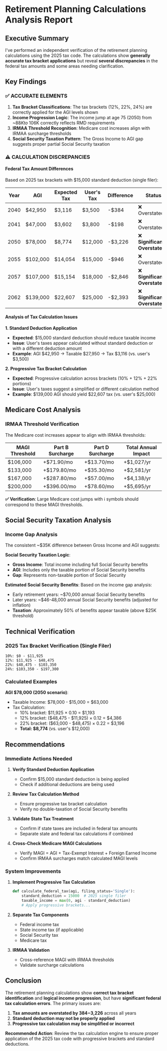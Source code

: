 # Retirement Planning Calculations Analysis Report

## Executive Summary

I've performed an independent verification of the retirement planning calculations using the 2025 tax code. The calculations show **generally accurate tax bracket applications** but reveal **several discrepancies** in the federal tax amounts and some areas needing clarification.

## Key Findings

### ✅ **ACCURATE ELEMENTS**

1. **Tax Bracket Classifications**: The tax brackets (12%, 22%, 24%) are correctly applied for the AGI levels shown
2. **Income Progression Logic**: The income jump at age 75 (2050) from ~$88K to ~$106K correctly reflects RMD requirements
3. **IRMAA Threshold Recognition**: Medicare cost increases align with IRMAA surcharge thresholds
4. **Social Security Taxation Pattern**: The Gross Income to AGI gap suggests proper partial Social Security taxation

### ⚠️ **CALCULATION DISCREPANCIES**

#### Federal Tax Amount Differences
Based on 2025 tax brackets with $15,000 standard deduction (single filer):

| Year | AGI | Expected Tax | User's Tax | Difference | Status |
|------|-----|-------------|------------|------------|---------|
| 2040 | $42,950 | $3,116 | $3,500 | -$384 | ❌ Overstated |
| 2041 | $47,000 | $3,602 | $3,800 | -$198 | ❌ Overstated |
| 2050 | $78,000 | $8,774 | $12,000 | -$3,226 | ❌ **Significantly Overstated** |
| 2055 | $102,000 | $14,054 | $15,000 | -$946 | ❌ Overstated |
| 2057 | $107,000 | $15,154 | $18,000 | -$2,846 | ❌ **Significantly Overstated** |
| 2062 | $139,000 | $22,607 | $25,000 | -$2,393 | ❌ **Significantly Overstated** |

#### Analysis of Tax Calculation Issues

**1. Standard Deduction Application**
- **Expected**: $15,000 standard deduction should reduce taxable income
- **Issue**: User's taxes appear calculated without standard deduction or with a different deduction amount
- **Example**: AGI $42,950 → Taxable $27,950 → Tax $3,116 (vs. user's $3,500)

**2. Progressive Tax Bracket Calculation**
- **Expected**: Progressive calculation across brackets (10% + 12% + 22% portions)
- **Issue**: User's taxes suggest a simplified or different calculation method
- **Example**: $139,000 AGI should yield $22,607 tax (vs. user's $25,000)

## Medicare Cost Analysis

### IRMAA Threshold Verification

The Medicare cost increases appear to align with IRMAA thresholds:

| MAGI Threshold | Part B Surcharge | Part D Surcharge | Total Annual Impact |
|---------------|------------------|------------------|-------------------|
| $106,000 | +$71.90/mo | +$13.70/mo | +$1,027/yr |
| $133,000 | +$179.80/mo | +$35.30/mo | +$2,581/yr |
| $167,000 | +$287.80/mo | +$57.00/mo | +$4,138/yr |
| $200,000 | +$396.00/mo | +$78.60/mo | +$5,695/yr |

**✅ Verification**: Large Medicare cost jumps with ℹ️ symbols should correspond to these MAGI thresholds.

## Social Security Taxation Analysis

### Income Gap Analysis

The consistent ~$35K difference between Gross Income and AGI suggests:

**Social Security Taxation Logic**:
- **Gross Income**: Total income including full Social Security benefits
- **AGI**: Includes only the taxable portion of Social Security benefits
- **Gap**: Represents non-taxable portion of Social Security

**Estimated Social Security Benefits**:
Based on the income gap analysis:
- Early retirement years: ~$70,000 annual Social Security benefits
- Later years: ~$46-48,000 annual Social Security benefits (adjusted for inflation)
- **Taxation**: Approximately 50% of benefits appear taxable (above $25K threshold)

## Technical Verification

### 2025 Tax Bracket Verification (Single Filer)
```
10%: $0 - $11,925
12%: $11,925 - $48,475
22%: $48,475 - $103,350
24%: $103,350 - $197,300
```

### Calculated Examples
**AGI $78,000 (2050 scenario)**:
- Taxable Income: $78,000 - $15,000 = $63,000
- Tax Calculation:
  - 10% bracket: $11,925 × 0.10 = $1,193
  - 12% bracket: ($48,475 - $11,925) × 0.12 = $4,386
  - 22% bracket: ($63,000 - $48,475) × 0.22 = $3,196
  - **Total: $8,774** (vs. user's $12,000)

## Recommendations

### Immediate Actions Needed

1. **Verify Standard Deduction Application**
   - Confirm $15,000 standard deduction is being applied
   - Check if additional deductions are being used

2. **Review Tax Calculation Method**
   - Ensure progressive tax bracket calculation
   - Verify no double-taxation of Social Security benefits

3. **Validate State Tax Treatment**
   - Confirm if state taxes are included in federal tax amounts
   - Separate state and federal tax calculations if combined

4. **Cross-Check Medicare MAGI Calculations**
   - Verify MAGI = AGI + Tax-Exempt Interest + Foreign Earned Income
   - Confirm IRMAA surcharges match calculated MAGI levels

### System Improvements

1. **Implement Progressive Tax Calculation**
   ```python
   def calculate_federal_tax(agi, filing_status='Single'):
       standard_deduction = 15000  # 2025 single filer
       taxable_income = max(0, agi - standard_deduction)
       # Apply progressive brackets...
   ```

2. **Separate Tax Components**
   - Federal income tax
   - State income tax (if applicable)
   - Social Security tax
   - Medicare tax

3. **IRMAA Validation**
   - Cross-reference MAGI with IRMAA thresholds
   - Validate surcharge calculations

## Conclusion

The retirement planning calculations show **correct tax bracket identification** and **logical income progression**, but have **significant federal tax calculation errors**. The primary issues are:

1. **Tax amounts are overstated by $384-$3,226** across all years
2. **Standard deduction may not be properly applied**
3. **Progressive tax calculation may be simplified or incorrect**

**Recommended Action**: Review the tax calculation engine to ensure proper application of the 2025 tax code with progressive brackets and standard deductions.